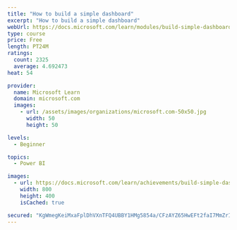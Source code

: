 ```yaml
---
title: "How to build a simple dashboard"
excerpt: "How to build a simple dashboard"
webUrl: https://docs.microsoft.com/learn/modules/build-simple-dashboard/
type: course
price: Free
length: PT24M
ratings:
  count: 2325
  average: 4.692473
heat: 54

provider:
  name: Microsoft Learn
  domain: microsoft.com
  images:
    - url: /assets/images/organizations/microsoft.com-50x50.jpg
      width: 50
      height: 50

levels:
  - Beginner

topics:
  - Power BI

images:
  - url: https://docs.microsoft.com/learn/achievements/build-simple-dashboard-social.png
    width: 800
    height: 400
    isCached: true

secured: "KgWmegKeiMxaFplDhVXnTFQ4UBBY1HMg5854a/CFzAYZ65HwEFt2faI7MmZrIJ3dYytJNIarMKya3Do/MdqKke/7jhp5qiTbH0TlAJwOyCHTkuOuRrSFMxyoNm78pkpXt6PVUulghjBdLWlus0FkZXQ8/GcyPzQ6L+Rd7ITaJRxjWhSBhQMYAsh7PvK0C13Z2xEDw8bDylmaD6Lv9kvmFe8p5zdYUSLcxj5iV2JjwmMKAqQWAwvSvTUT944rjnODCEG77J73iTlehTHOBrNcqq/K8e+/ZZcPYy+66RKdWJN9OgOaNsjCUh3NNDnJQDOqYhP64vqT8SduDuiBNkAMxfS3rU4z+VucAkK5bXHo+1ecxF7hnDb8C8gcG+n2cvyGqwDZCSodGJJZtG28SzqULIIj7G8+xAEKjf0/nr9uDhI=;Ol9ZTiDjyqlK35ZuQnoi9g=="
---
```


